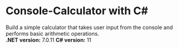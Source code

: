 # Console-Calculator with C#
Build a simple calculator that takes user input from the console and performs basic arithmetic operations. 
<br>
**.NET version:** 7.0.11
**C# version:** 11
